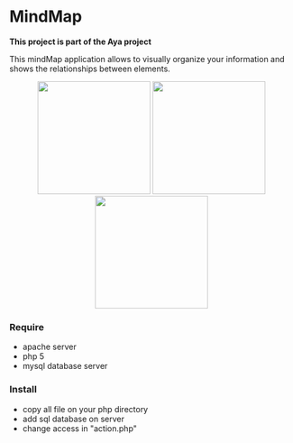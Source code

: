 # MindMap

**This project is part of the Aya project**

This mindMap application allows to visually organize your information and shows the relationships between elements.

<p align="center">
  <img src="https://raw.githubusercontent.com/fred-sjtm/mindMap/master/img/capture1.png?raw=true" height="200">
  <img src="https://raw.githubusercontent.com/fred-sjtm/mindMap/master/img/capture2.png?raw=true" height="200">
  <img src="https://raw.githubusercontent.com/fred-sjtm/mindMap/master/img/capture3.png?raw=true" height="200">
</p>


### Require

- apache server
- php 5
- mysql database server

### Install

- copy all file on your php directory
- add sql database on server
- change access in "action.php"
